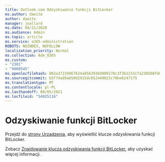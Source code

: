 ```yaml
---
title: Outlook.com Odzyskiwanie funkcji BitLocker
ms.author: daeite
author: daeite
manager: joallard
ms.date: 04/21/2020
ms.audience: Admin
ms.topic: article
ms.service: o365-administration
ROBOTS: NOINDEX, NOFOLLOW
localization_priority: Normal
ms.collection: Adm_O365
ms.custom:
- "2381"
- "9000545"
ms.openlocfilehash: 802a37239467624a856393b9909170c3f3b2233cfa238508fd0515749a71d1a6
ms.sourcegitcommit: b5f7da89a650d2915dc652449623c78be6247175
ms.translationtype: MT
ms.contentlocale: pl-PL
ms.lasthandoff: 08/05/2021
ms.locfileid: "54025116"
---
```

# <a name="bitlocker-recovery"></a>Odzyskiwanie funkcji BitLocker

Przejdź do [strony Urządzenia,](https://account.microsoft.com/devices/recoverykey) aby wyświetlić klucze odzyskiwania funkcji BitLocker.

Zobacz [Znajdowanie klucza odzyskiwania funkcji BitLocker,](https://support.microsoft.com/help/4026181) aby uzyskać więcej informacji.